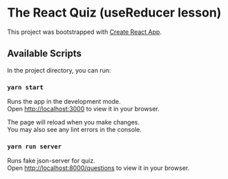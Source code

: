 # The React Quiz (useReducer lesson)

This project was bootstrapped with [Create React App](https://github.com/facebook/create-react-app).

## Available Scripts

In the project directory, you can run:

### `yarn start`

Runs the app in the development mode.\
Open [http://localhost:3000](http://localhost:3000) to view it in your browser.

The page will reload when you make changes.\
You may also see any lint errors in the console.

### `yarn run server`

Runs fake json-server for quiz.\
Open [http://localhost:8000/questions](http://localhost:8000/questions) to view it in your browser.